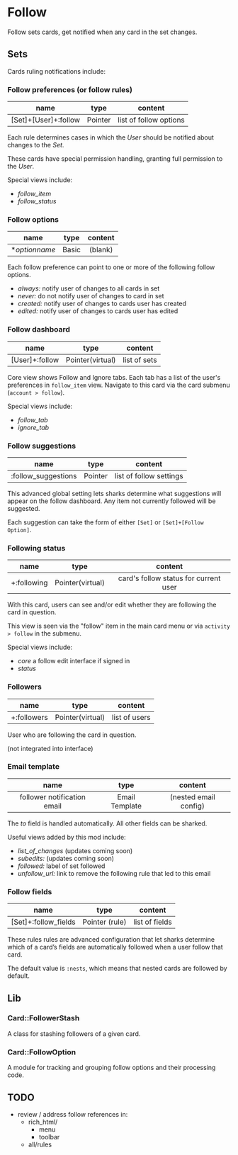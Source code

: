 <!--
# @title README - mod: follow
-->
# Follow

Follow sets cards, get notified when any card in the set changes.

## Sets

Cards ruling notifications include:

### Follow preferences (or follow rules)

| name | type | content |
|:----:|:----:|:-------:|
| [Set]+[User]+:follow | Pointer | list of follow options |

Each rule determines cases in which the _User_ should be notified about changes to the _Set_.

These cards have special permission handling, granting full permission to the _User_.

Special views include:

- *follow_item*
- *follow_status*

### Follow options

| name | type | content |
|:----:|:----:|:-------:|
| \*_optionname_| Basic | (blank) |

Each follow preference can point to one or more of the following follow options.

- _always:_ notify user of changes to all cards in set 
- _never:_ do not notify user of changes to card in set
- _created:_ notify user of changes to cards user has created
- _edited:_ notify user of changes to cards user has edited 

### Follow dashboard

| name | type | content |
|:----:|:----:|:-------:|
| [User]+:follow | Pointer(virtual) | list of sets |

Core view shows Follow and Ignore tabs.  Each tab has a list of the 
user's preferences in `follow_item` view. Navigate to this card via the
card submenu (`account > follow`).

Special views include:
- *follow_tab*
- *ignore_tab*

### Follow suggestions

| name | type | content |
|:----:|:----:|:-------:|
| :follow_suggestions | Pointer | list of follow settings |

This advanced global setting lets sharks determine what suggestions will appear on the
follow dashboard.  Any item not currently followed will be suggested.

Each suggestion can take the form of either `[Set]` or `[Set]+[Follow Option]`.

### Following status

| name | type | content |
|:----:|:----:|:-------:|
| +:following | Pointer(virtual) | card's follow status for current user |

With this card, users can see and/or edit whether they are following the 
card in question.

This view is seen via the "follow" item in the main card menu or via
`activity > follow` in the submenu.

Special views include:
- _core_ a follow edit interface if signed in
- _status_

### Followers

| name | type | content |
|:----:|:----:|:-------:|
| +:followers | Pointer(virtual) | list of users |

User who are following the card in question.

(not integrated into interface)

### Email template

| name | type | content |
|:----:|:----:|:-------:|
|follower notification email|Email Template|(nested email config)|

The _to_ field is handled automatically. All other fields can be sharked.

Useful views added by this mod include:

- _list_of_changes_ (updates coming soon)
- _subedits:_ (updates coming soon)
- _followed:_ label of set followed
- _unfollow_url:_ link to remove the following rule that led to this email

### Follow fields

| name | type | content |
|:----:|:----:|:-------:|
| [Set]+:follow_fields | Pointer (rule) | list of fields |

These rules rules are advanced configuration that let sharks determine which of a card’s fields
are automatically followed when a user follow that card.

The default value is `:nests`, which means that nested cards are followed by default.

## Lib

### Card::FollowerStash

A class for stashing followers of a given card.

### Card::FollowOption

A module for tracking and grouping follow options and their processing code.


## TODO
- review / address follow references in:
  - rich_html/
    - menu
    - toolbar
  - all/rules
  